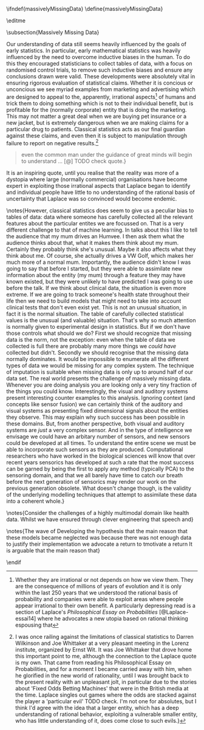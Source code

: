 
\ifndef{massivelyMissingData}
\define{massivelyMissingData}


\editme

\subsection{Massively Missing Data}

Our
understanding of data still seems heavily influenced by the goals of
early statistics. In particular, early mathematical statistics was
heavily influenced by the need to overcome inductive biases in the
human. To do this they encouraged statisticians to collect tables of
data, with a focus on randomised control trials, to remove such
inductive biases and ensure any conclusions drawn were valid. These
developments were absolutely vital in ensuring rigorous evaluation of
statistical claims. Whether it is concious or unconcious we see myriad
examples from marketing and advertising which are designed to appeal
to the, apparently, irrational aspects[^irrational] of humans and
trick them to doing something which is not to their individual
benefit, but is profitable for the (normally corporate) entity that is
doing the marketing. This may not matter a great deal when we are
buying pet insurance or a new jacket, but is extremely dangerous when
we are making claims for a particular drug to patients.  Classical
statistics acts as our final guardian against these claims, and even
then it is subject to manipulation through failure to report on
negative results.[^results]

[^irrational]: Whether they are
irrational or not depends on how we view them. They are the consequence
of millions of years of evolution and it is only within the last 250
years that we understood the rational basis of probability and companies
were able to exploit areas where people appear irrational to their own
benefit. A particularly depressing read is a section of Laplace's
*Philosophical Essay on Probabilities* [@Laplace-essai14] where he advocates a new
utopia based on rational thinking espousing that

> even the common man under the guidance of great minds will begin to
> understand ... [@] TODO check quote.}

It is an inspiring quote, until you realise that the reality was more of
a dystopia where large (normally commercial) organisations have become
expert in exploiting those irrational aspects that Laplace began to
identify and individual people have little to no understanding of the
rational basis of uncertainty that Laplace was so convinced would become
endemic. 

[^results]: I was once railing against the limitations of classical
statistics to Darren Wilkinson and Joe Whittaker at a very pleasant
meeting in the Lorenz institute, organized by Ernst Wit. It was Joe
Whittaker that drove home this important point to me, although the
connection to the Laplace quote is my own. That came from reading his
Philosophical Essay on Probabilities, and for a moment I became
carried away with him, when he glorified in the new world of
rationality, until I was brought back to the present reality with an
unpleasant jolt, in particular due to the stories about 'Fixed Odds
Betting Machines' that were in the British media at the time. Laplace
singles out games where the odds are stacked against the player a
'particular evil' TODO check. I'm not one for absolutes, but I think
I'd agree with the idea that a larger entity, which has a deep
understanding of rational behavior, exploiting a vulnerable smaller
entity, who has little understanding of it, does come close to such
evils.}

\notes{However, classical statistics does seem to give us a peculiar
bias to tables of data: data where someone has carefully collected all
the relevant features about the particular entites we are focussed
on. That is a very different challenge to that of machine learning. In
talks about this I like to tell the audience that my mum drives an
Humvee. I then ask them what the audience thinks about that, what it
makes them think about my mum.  Certainly they probably think she's
unusual. Maybe it also affects what they think about me. Of course,
she actually drives a VW Golf, which makes her much more of a normal
mum. Importantly, the audience didn't know I was going to say that
before I started, but they were able to assimilate new information
about the entity (my mum) through a feature they may have known
existed, but they were unlikely to have predicted I was going to use
before the talk. If we think about clinical data, the situation is
even more extreme. If we are going to track someone's health state
throughout their life then we need to build models that might need to
take into account clinical tests that don't even exist yet. This is
not an unusual situation, in fact it is the normal situation. The
table of carefully collected statistical values is the unusual (and
valuable) situation. That's why so much attention is normally given to
experimental design in statistics. But if we don't have those controls
what should we do? First we should recognize that missing data is the
norm, not the exception: even when the table of data we collected is
full there are probably many more things we *could have* collected but
didn't. Secondly we should recognise that the missing data normally
dominates. It would be impossible to enumerate all the different types
of data we would be missing for any complex system. The technique of
imputation is suitable when missing data is only up to around half of
our data set. The real world presents the challenge of massively
missing data. Whenever you are doing analysis you are looking only a
very tiny fraction of the things you could know. Interestingly, the
visual and auditory systems present interesting counter examples to
this analysis. Ignoring context (and concepts like sensor fusion) we
can certainly think of the auditory and visual systems as presenting
fixed dimensional signals about the entities they observe. This may
explain why such success has been possible in these domains. But, from
another perspective, both visual and auditory systems are *just* a
very complex sensor. And in the type of intelligence we envisage we
could have an arbitary number of sensors, and new sensors could be
developed at all times. To understand the entire scene we must be able
to incorporate such sensors as they are produced. Computational
researchers who have worked in the biological sciences will know that
over recent years sensorics has developed at such a rate that the most
success can be garned by being the first to apply any method
(typically PCA) to the sensoring domain, and that we all barely have
time to catch our breath before the next generation of sensorics may
render our work on the previous generation obsolete. What doesn't
change though, is the validity of the underlying modelling techniques
that attempt to assimilate these data into a coherent whole.}

\notes{Consider the challenges of a highly multimodal domain like health data.
Whilst we have ensured through clever engineering that speech and}

\notes{The wave of Developing the hypothesis that the main reason that these
models became neglected was because there was not enough data to justify
their implementation we advocate a return to tmotivate a return It is
arguable that the main reason that}

\endif
